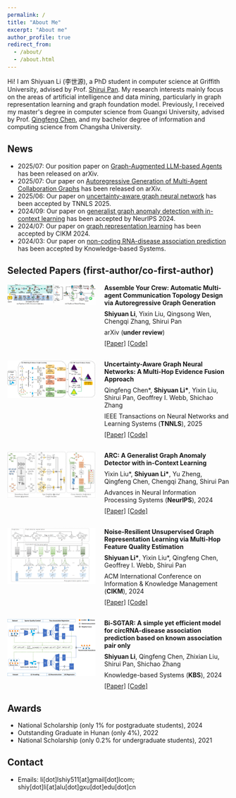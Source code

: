 ```yaml
---
permalink: /
title: "About Me"
excerpt: "About me"
author_profile: true
redirect_from: 
  - /about/
  - /about.html
---
```


Hi! I am Shiyuan Li (李世源), a PhD student in computer science at Griffith University, advised by Prof. [Shirui Pan](https://shiruipan.github.io/). 
My research interests mainly focus on the areas of artificial intelligence and data mining, particularly in graph representation learning and graph foundation model. Previously, I received my master's degree in computer science from Guangxi University, advised by Prof. [Qingfeng Chen](https://dblp.dagstuhl.de/pid/62/1656.html), and my bachelor degree of information and computing science from Changsha University.


News
------
* 2025/07: Our position paper on [Graph-Augmented LLM-based Agents](https://arxiv.org/pdf/2507.21407) has been released on arXiv.
* 2025/07: Our paper on [Autoregressive Generation of Multi-Agent Collaboration Graphs](https://arxiv.org/abs/2507.18224) has been released on arXiv.
* 2025/06: Our paper on [uncertainty-aware graph neural network](https://arxiv.org/abs/2506.13083) has been accepted by TNNLS 2025.
* 2024/09: Our paper on [generalist graph anomaly detection with in-context learning](https://arxiv.org/pdf/2405.16771) has been accepted by NeurIPS 2024.
* 2024/07: Our paper on [graph representation learning](https://dl.acm.org/doi/abs/10.1145/3627673.3679758) has been accepted by CIKM 2024.
* 2024/03: Our paper on [non-coding RNA-disease association prediction](https://doi.org/10.1016/j.knosys.2024.111622) has been accepted by Knowledge-based Systems.


Selected Papers (first-author/co-first-author)
------

<div style="display: flex; align-items: flex-start; margin-bottom: 30px;">
  <div style="flex: 0 0 200px; margin-right: 20px;">
    <img src="/images/ARG-Designer.jpg" style="width: 200px; height: auto;">
  </div>
  <div style="flex: 1;">
    <div style="margin-bottom: 8px;"><strong>Assemble Your Crew: Automatic Multi-agent Communication Topology Design via Autoregressive Graph Generation</strong></div>
    <div style="margin-bottom: 8px;"><strong>Shiyuan Li</strong>, Yixin Liu, Qingsong Wen, Chengqi Zhang, Shirui Pan</div>
    <div style="margin-bottom: 8px;">arXiv (<strong>under review</strong>)</div>
    <div>
      <a href="https://arxiv.org/pdf/2507.18224">[Paper]</a> 
      <a href="https://github.com/shiy-li/ARG-Designer">[Code]</a>
    </div>
  </div>
</div>

<div style="display: flex; align-items: flex-start; margin-bottom: 30px;">
  <div style="flex: 0 0 200px; margin-right: 20px;">
    <img src="/images/EFGNN.jpg" style="width: 200px; height: auto;">
  </div>
  <div style="flex: 1;">
    <div style="margin-bottom: 8px;"><strong>Uncertainty-Aware Graph Neural Networks: A Multi-Hop Evidence Fusion Approach</strong></div>
    <div style="margin-bottom: 8px;">Qingfeng Chen*, <strong>Shiyuan Li*</strong>, Yixin Liu, Shirui Pan, Geoffrey I. Webb, Shichao Zhang</div>
    <div style="margin-bottom: 8px;">IEEE Transactions on Neural Networks and Learning Systems (<strong>TNNLS</strong>), 2025</div>
    <div>
      <a href="https://arxiv.org/pdf/2506.13083">[Paper]</a> 
      <a href="https://github.com/shiy-li/EFGNN">[Code]</a>
    </div>
  </div>
</div>

<div style="display: flex; align-items: flex-start; margin-bottom: 30px;">
  <div style="flex: 0 0 200px; margin-right: 20px;">
    <img src="/images/arc.jpg" style="width: 200px; height: auto;">
  </div>
  <div style="flex: 1;">
    <div style="margin-bottom: 8px;"><strong>ARC: A Generalist Graph Anomaly Detector with in-Context Learning</strong></div>
    <div style="margin-bottom: 8px;">Yixin Liu*, <strong>Shiyuan Li*</strong>, Yu Zheng, Qingfeng Chen, Chengqi Zhang, Shirui Pan</div>
    <div style="margin-bottom: 8px;">Advances in Neural Information Processing Systems (<strong>NeurIPS</strong>), 2024</div>
    <div>
      <a href="https://arxiv.org/pdf/2405.16771">[Paper]</a> 
      <a href="https://github.com/shiy-li/ARC">[Code]</a>
    </div>
  </div>
</div>

<div style="display: flex; align-items: flex-start; margin-bottom: 30px;">
  <div style="flex: 0 0 200px; margin-right: 20px;">
    <img src="/images/pipeline.png" style="width: 200px; height: auto;">
  </div>
  <div style="flex: 1;">
    <div style="margin-bottom: 8px;"><strong>Noise-Resilient Unsupervised Graph Representation Learning via Multi-Hop Feature Quality Estimation</strong></div>
    <div style="margin-bottom: 8px;"><strong>Shiyuan Li*</strong>, Yixin Liu*, Qingfeng Chen, Geoffrey I. Webb, Shirui Pan</div>
    <div style="margin-bottom: 8px;">ACM International Conference on Information & Knowledge Management (<strong>CIKM</strong>), 2024</div>
    <div>
      <a href="https://dl.acm.org/doi/abs/10.1145/3627673.3679758">[Paper]</a> 
      <a href="https://github.com/shiy-li/MQE">[Code]</a>
    </div>
  </div>
</div>

<div style="display: flex; align-items: flex-start; margin-bottom: 30px;">
  <div style="flex: 0 0 200px; margin-right: 20px;">
    <img src="/images/bi-sgtar.jpg" style="width: 200px; height: auto;">
  </div>
  <div style="flex: 1;">
    <div style="margin-bottom: 8px;"><strong>Bi-SGTAR: A simple yet efficient model for circRNA-disease association prediction based on known association pair only</strong></div>
    <div style="margin-bottom: 8px;"><strong>Shiyuan Li</strong>, Qingfeng Chen, Zhixian Liu, Shirui Pan, Shichao Zhang</div>
    <div style="margin-bottom: 8px;">Knowledge-based Systems (<strong>KBS</strong>), 2024</div>
    <div>
      <a href="https://www.sciencedirect.com/science/article/pii/S0950705124002570">[Paper]</a>
      <a href="https://github.com/Shiy-Li/Bi-SGTAR">[Code]</a>
    </div>
  </div>
</div>


Awards
------
* National Scholarship (only 1% for postgraduate students), 2024
* Outstanding Graduate in Hunan (only 4%), 2022
* National Scholarship (only 0.2% for undergraduate students), 2021


Contact
------
* Emails: li\[dot\]lshiy511\[at\]gmail\[dot\]lcom; shiy\[dot\]li\[at\]alu\[dot\]gxu\[dot\]edu\[dot\]cn
